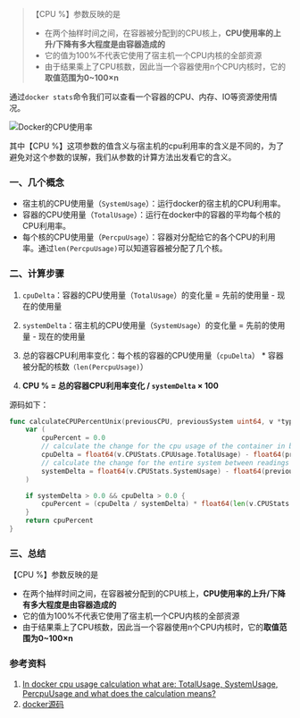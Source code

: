 >【CPU %】参数反映的是
>
>- 在两个抽样时间之间，在容器被分配到的CPU核上，**CPU使用率的上升/下降有多大程度是由容器造成的**
>- 它的值为100%不代表它使用了宿主机一个CPU内核的全部资源
>- 由于结果乘上了CPU核数，因此当一个容器使用n个CPU内核时，它的**取值范围为0~100×n**

通过`docker stats`命令我们可以查看一个容器的CPU、内存、IO等资源使用情况。

![Docker的CPU使用率](Docker的CPU使用率.png)

其中【CPU %】这项参数的值含义与宿主机的cpu利用率的含义是不同的，为了避免对这个参数的误解，我们从参数的计算方法出发看它的含义。

### 一、几个概念

- 宿主机的CPU使用量（`SystemUsage`）：运行docker的宿主机的CPU利用率。
- 容器的CPU使用量（`TotalUsage`）：运行在docker中的容器的平均每个核的CPU利用率。
- 每个核的CPU使用量（`PercpuUsage`）：容器对分配给它的各个CPU的利用率。通过`len(PercpuUsage)`可以知道容器被分配了几个核。

### 二、计算步骤

1. `cpuDelta`：容器的CPU使用量（`TotalUsage`）的变化量 = 先前的使用量 - 现在的使用量

2. `systemDelta`：宿主机的CPU使用量（`SystemUsage`）的变化量 = 先前的使用量 - 现在的使用量

3. 总的容器CPU利用率变化：每个核的容器的CPU使用量（`cpuDelta`） * 容器被分配的核数`（len(PercpuUsage)`）

4. **CPU % = 总的容器CPU利用率变化 / `systemDelta` × 100**

源码如下：
```go
func calculateCPUPercentUnix(previousCPU, previousSystem uint64, v *types.StatsJSON) float64 {
	var (
		cpuPercent = 0.0
		// calculate the change for the cpu usage of the container in between readings
		cpuDelta = float64(v.CPUStats.CPUUsage.TotalUsage) - float64(previousCPU)
		// calculate the change for the entire system between readings
		systemDelta = float64(v.CPUStats.SystemUsage) - float64(previousSystem)
	)

	if systemDelta > 0.0 && cpuDelta > 0.0 {
		cpuPercent = (cpuDelta / systemDelta) * float64(len(v.CPUStats.CPUUsage.PercpuUsage)) * 100.0
	}
	return cpuPercent
}
```

### 三、总结

【CPU %】参数反映的是

- 在两个抽样时间之间，在容器被分配到的CPU核上，**CPU使用率的上升/下降有多大程度是由容器造成的**
- 它的值为100%不代表它使用了宿主机一个CPU内核的全部资源
- 由于结果乘上了CPU核数，因此当一个容器使用n个CPU内核时，它的**取值范围为0~100×n**

### 参考资料
1. [In docker cpu usage calculation what are: TotalUsage, SystemUsage, PercpuUsage and what does the calculation means?](https://stackoverflow.com/questions/35692667/in-docker-cpu-usage-calculation-what-are-totalusage-systemusage-percpuusage-a)
2. [docker源码](https://github.com/moby/moby/blob/eb131c5383db8cac633919f82abad86c99bffbe5/cli/command/container/stats_helpers.go#L175-L188)
